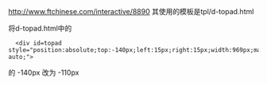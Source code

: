 http://www.ftchinese.com/interactive/8890 其使用的模板是tpl/d-topad.html

将d-topad.html中的
```
  <div id=topad style="position:absolute;top:-140px;left:15px;right:15px;width:969px;margin:0 auto;">
```
的 -140px 改为 -110px